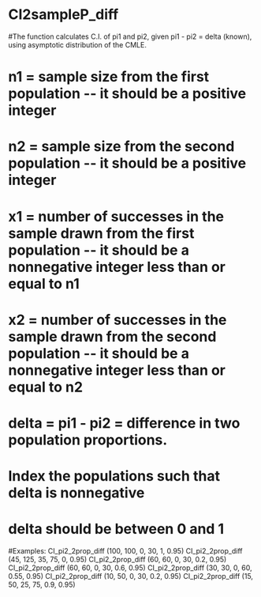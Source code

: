 # CI2sampleP_diff
#The function calculates C.I. of pi1 and pi2, given pi1 - pi2 = delta (known), using asymptotic distribution of the CMLE.
# n1 = sample size from the first population -- it should be a positive integer
# n2 = sample size from the second population -- it should be a positive integer
# x1 = number of successes in the sample drawn from the first population -- it should be a nonnegative integer less than or equal to n1
# x2 = number of successes in the sample drawn from the second population -- it should be a nonnegative integer less than or equal to n2

# delta = pi1 - pi2 = difference in two population proportions.
# Index the populations such that delta is nonnegative 
# delta should be between 0 and 1 
#Examples:
CI_pi2_2prop_diff (100, 100, 0,  30, 1, 0.95)
CI_pi2_2prop_diff (45, 125, 35,  75, 0, 0.95) 
CI_pi2_2prop_diff (60, 60, 0,  30, 0.2, 0.95)
CI_pi2_2prop_diff (60, 60, 0,  30, 0.6, 0.95)
CI_pi2_2prop_diff (30, 30, 0,  60, 0.55, 0.95)
CI_pi2_2prop_diff (10, 50, 0,  30, 0.2, 0.95)
CI_pi2_2prop_diff (15, 50, 25,  75, 0.9, 0.95)

